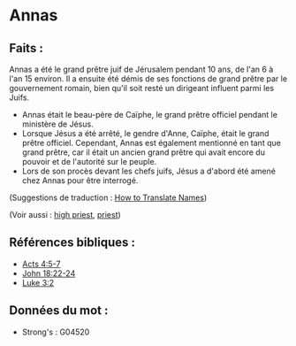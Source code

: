 # Annas

## Faits :

Annas a été le grand prêtre juif de Jérusalem pendant 10 ans, de l'an 6 à l'an 15 environ. Il a ensuite été démis de ses fonctions de grand prêtre par le gouvernement romain, bien qu'il soit resté un dirigeant influent parmi les Juifs.

* Annas était le beau-père de Caïphe, le grand prêtre officiel pendant le ministère de Jésus.
* Lorsque Jésus a été arrêté, le gendre d'Anne, Caïphe, était le grand prêtre officiel. Cependant, Annas est également mentionné en tant que grand prêtre, car il était un ancien grand prêtre qui avait encore du pouvoir et de l'autorité sur le peuple.
* Lors de son procès devant les chefs juifs, Jésus a d'abord été amené chez Annas pour être interrogé.

(Suggestions de traduction : [How to Translate Names](rc://en/ta/man/translate/translate-names))

(Voir aussi : [high priest](../kt/highpriest.md), [priest](../kt/priest.md))

## Références bibliques :

* [Acts 4:5-7](rc://en/tn/help/act/04/05)
* [John 18:22-24](rc://en/tn/help/jhn/18/22)
* [Luke 3:2](rc://en/tn/help/luk/03/02)

## Données du mot :

* Strong's : G04520
